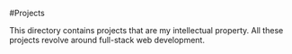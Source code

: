 #Projects

This directory contains projects that are my intellectual property. All these projects revolve around full-stack web development.

